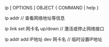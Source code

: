 
ip [ OPTIONS  ] OBJECT { COMMAND | help  }

ip addr                             // 查看网络地址等信息

ip link set 网卡名 up/down          // 激活或停止网络接口

ip addr add IP地址 dev 网卡名       // 临时设置IP地址



